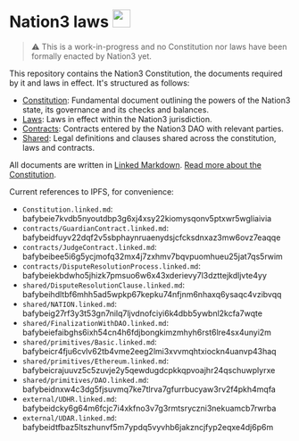 # Nation3 laws <img src="https://nation3.org/flag.svg" width="32">

> :warning: This is a work-in-progress and no Constitution nor laws have been formally enacted by Nation3 yet.

This repository contains the Nation3 Constitution, the documents required by it and laws in effect. It's structured as follows:

- [Constitution](https://linked.md/v?u=https://linked.md/api/github/nation3/law/main/Constitution.linked.md): Fundamental document outlining the powers of the Nation3 state, its governance and its checks and balances.
- [Laws](laws): Laws in effect within the Nation3 jurisdiction.
- [Contracts](contracts): Contracts entered by the Nation3 DAO with relevant parties.
- [Shared](shared): Legal definitions and clauses shared across the constitution, laws and contracts.

All documents are written in [Linked Markdown](https://linked.md).
[Read more about the Constitution](https://docs.nation3.org/jurisdiction/constitution).

Current references to IPFS, for convenience:

- `Constitution.linked.md`: bafybeie7kvdb5nyoutdbp3g6xj4xsy22kiomysqonv5ptxwr5wgliaivia
- `contracts/GuardianContract.linked.md`: bafybeidfuyv22dqf2v5sbphaynruaenydsjcfcksdnxaz3mw6ovz7eaqqe
- `contracts/JudgeContract.linked.md`: bafybeibee5i6g5ycjmofq32mx4j7zxhmv7bqvpuomhueu25jat7qs5rwim
- `contracts/DisputeResolutionProcess.linked.md`: bafybeiekbdwho5jhizk7pmsuo6w6x43xderievy7l3dzttejkdljvte4yy
- `shared/DisputeResolutionClause.linked.md`: bafybeihdltbf6mhh5ad5wpkp67kepku74nfjnm6nhaxq6ysaqc4vzibvqq
- `shared/NATION.linked.md`: bafybeig27rf3y3t53gn7nilq7ljvdnofciyi6k4dbb5ywbnl2kcfa7wqte
- `shared/FinalizationWithDAO.linked.md`: bafybeiefaibghs6ixh54cn4h6fdjbongkimzmhyh6rst6lre4sx4unyi2m
- `shared/primitives/Basic.linked.md`: bafybeicr4fju6cvlv62tb4vme2eeg2lmi3xvvmqhtxiockn4uanvp43haq
- `shared/primitives/Ethereum.linked.md`: bafybeicrajuuvz5c5zuvje2y5qewdugdcpkkqpvoajhr24qschuwplyrxe
- `shared/primitives/DAO.linked.md`: bafybeidnxw4c3dg5fjsuvmq7ke7tlrva7gfurrbucyaw3rv2f4pkh4mqfa
- `external/UDHR.linked.md`: bafybeidcky6g64m6fcjc7i4xkfno3v7g3rmtsryczni3nekuamcb7rwrba
- `external/UDAR.linked.md`: bafybeidtfbaz5ltszhunvf5m7ypdq5vyvhb6jakzncjfyp2eqxe4dj6p6m
